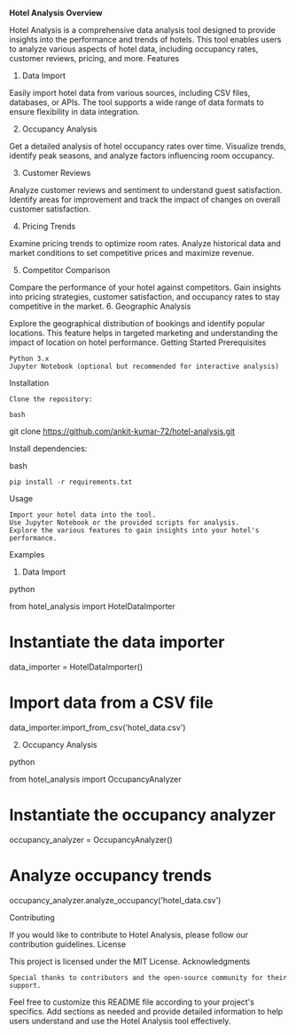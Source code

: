**Hotel Analysis**
**Overview**

Hotel Analysis is a comprehensive data analysis tool designed to provide insights into the performance and trends of hotels. This tool enables users to analyze various aspects of hotel data, including occupancy rates, customer reviews, pricing, and more.
Features
1. Data Import

Easily import hotel data from various sources, including CSV files, databases, or APIs. The tool supports a wide range of data formats to ensure flexibility in data integration.

2. Occupancy Analysis

Get a detailed analysis of hotel occupancy rates over time. Visualize trends, identify peak seasons, and analyze factors influencing room occupancy.

3. Customer Reviews

Analyze customer reviews and sentiment to understand guest satisfaction. Identify areas for improvement and track the impact of changes on overall customer satisfaction.

4. Pricing Trends

Examine pricing trends to optimize room rates. Analyze historical data and market conditions to set competitive prices and maximize revenue.

5. Competitor Comparison

Compare the performance of your hotel against competitors. Gain insights into pricing strategies, customer satisfaction, and occupancy rates to stay competitive in the market.
6. Geographic Analysis

Explore the geographical distribution of bookings and identify popular locations. This feature helps in targeted marketing and understanding the impact of location on hotel performance.
Getting Started
Prerequisites

    Python 3.x
    Jupyter Notebook (optional but recommended for interactive analysis)

Installation

    Clone the repository:

    bash

git clone https://github.com/ankit-kumar-72/hotel-analysis.git

Install dependencies:

bash

    pip install -r requirements.txt

Usage

    Import your hotel data into the tool.
    Use Jupyter Notebook or the provided scripts for analysis.
    Explore the various features to gain insights into your hotel's performance.

Examples
1. Data Import

python

from hotel_analysis import HotelDataImporter

# Instantiate the data importer
data_importer = HotelDataImporter()

# Import data from a CSV file
data_importer.import_from_csv('hotel_data.csv')

2. Occupancy Analysis

python

from hotel_analysis import OccupancyAnalyzer

# Instantiate the occupancy analyzer
occupancy_analyzer = OccupancyAnalyzer()

# Analyze occupancy trends
occupancy_analyzer.analyze_occupancy('hotel_data.csv')

Contributing

If you would like to contribute to Hotel Analysis, please follow our contribution guidelines.
License

This project is licensed under the MIT License.
Acknowledgments

    Special thanks to contributors and the open-source community for their support.

Feel free to customize this README file according to your project's specifics. Add sections as needed and provide detailed information to help users understand and use the Hotel Analysis tool effectively.

